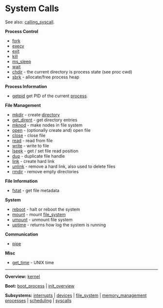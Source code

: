 # System Calls

See also: [calling_syscall](calling_syscall.md).


**Process Control**
- [fork](fork.md)
- [execv](execv.md)
- [exit](exit.md)
- [kill](kill.md)
- [ms_sleep](ms_sleep.md)
- [wait](wait.md)
- [chdir](chdir.md) - the current directory is process state (see proc cwd)
- [sbrk](sbrk.md) - allocate/free process heap

**Process Information**
- [getpid](getpid.md) get PID of the current [process](../processes/processes.md).

**File Management**
- [mkdir](mkdir.md) - create [directory](file_system/directory.md)
- [get_dirent](get_dirent.md) - get directory entries
- [mknod](mknod.md) - make nodes in file system
- [open](open.md) - (optionally create and) open file
- [close](close.md) - close file
- [read](read.md) - read from file
- [write](write.md) - write to file
- [lseek](lseek.md) - get / set file read position
- [dup](dup.md) - duplicate file handle
- [link](link.md) - create hard link
- [unlink](unlink.md) - remove a hard link, also used to delete files
- [rmdir](rmdir.md) - remove empty directories

**File Information**
- [fstat](fstat.md) - get file metadata

**System**
- [reboot](reboot.md) - halt or reboot the system
- [mount](mount.md) - mount [file_system](../file_system/file_system.md)
- [umount](umount.md) - unmount file system
- [uptime](uptime.md) - returns how log the system is running

**Communication**
- [pipe](pipe.md)

**Misc**
- [get_time](get_time.md) - UNIX time


---
**Overview:** [kernel](../kernel.md)

**Boot:** [boot_process](../overview/boot_process.md) | [init_overview](../overview/init_overview.md)

**Subsystems:** [interrupts](../interrupts/interrupts.md) | [devices](../devices.md) | [file_system](file_system.md) | [memory_management](../mm/memory_management.md)
[processes](../processes/processes.md) | [scheduling](../processes/scheduling.md) | [syscalls](../syscalls.md)
